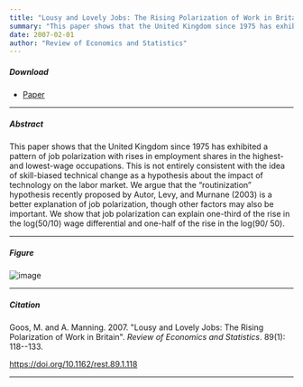 ```yaml
---
title: "Lousy and Lovely Jobs: The Rising Polarization of Work in Britain" 
summary: "This paper shows that the United Kingdom since 1975 has exhibited a pattern of job polarization with rises in employment shares in the highest- and lowest-wage occupations."
date: 2007-02-01
author: "Review of Economics and Statistics"
---
```


##### Download

+ [Paper](/2.pdf)
---

##### Abstract

This paper shows that the United Kingdom since 1975 has exhibited a pattern of job polarization with rises in employment shares in the highest- and lowest-wage occupations. This is not entirely consistent with the idea of skill-biased technical change as a hypothesis about the impact of technology on the labor market. We argue that the “routinization” hypothesis recently proposed by Autor, Levy, and Murnane (2003) is a better explanation of job polarization, though other factors may also be important. We show that job polarization can explain one-third of the rise in the log(50/10) wage differential and one-half of the rise in the log(90/ 50).

---

##### Figure  

![image](/2-figure.png#center)

---

##### Citation

Goos, M. and A. Manning. 2007. "Lousy and Lovely Jobs: The Rising Polarization of Work in Britain". *Review of Economics and Statistics*. 89(1): 118--133. 

https://doi.org/10.1162/rest.89.1.118

---



